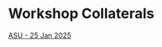 # Workshop Collaterals
[ASU - 25 Jan 2025](https://github.com/intel-retail/documentation/tree/main/workshops)
